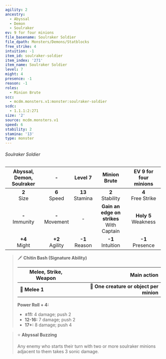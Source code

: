 ```yaml
---
agility: 2
ancestry:
  - Abyssal
  - Demon
  - Soulraker
ev: 9 for four minions
file_basename: Soulraker Soldier
file_dpath: Monsters/Demons/Statblocks
free_strike: 4
intuition: -1
item_id: soulraker-soldier
item_index: '271'
item_name: Soulraker Soldier
level: 7
might: 4
presence: -1
reason: -1
roles:
  - Minion Brute
scc:
  - mcdm.monsters.v1:monster:soulraker-soldier
scdc:
  - 1.1.1:2:271
size: '2'
source: mcdm.monsters.v1
speed: 6
stability: 2
stamina: '13'
type: monster
---
```


###### Soulraker Soldier

| Abyssal, Demon, Soulraker |          -          |       Level 7       |                 Minion Brute                  |  EV 9 for four minions   |
| :-----------------------: | :-----------------: | :-----------------: | :-------------------------------------------: | :----------------------: |
|      **2**<br/> Size      |  **6**<br/> Speed   | **13**<br/> Stamina |             **2**<br/> Stability              |  **4**<br/> Free Strike  |
|    **-**<br/> Immunity    | **-**<br/> Movement |          -          | **Gain an edge on strikes**<br/> With Captain | **Holy 5**<br/> Weakness |
|     **+4**<br/> Might     | **+2**<br/> Agility | **-1**<br/> Reason  |             **-1**<br/> Intuition             |   **-1**<br/> Presence   |

<!-- -->
> 🗡 **Chitin Bash (Signature Ability)**
>
> | **Melee, Strike, Weapon** |                          **Main action** |
> | ------------------------- | ---------------------------------------: |
> | **📏 Melee 1**            | **🎯 One creature or object per minion** |
>
> **Power Roll + 4:**
>
> - **≤11:** 4 damage; push 2
> - **12-16:** 7 damage; push 2
> - **17+:** 8 damage; push 4

<!-- -->
> ⭐️ **Abyssal Buzzing**
>
> Any enemy who starts their turn with two or more soulraker minions adjacent to them takes 3 sonic damage.
